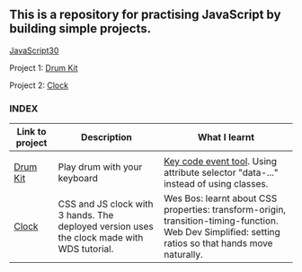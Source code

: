 ## This is a repository for practising JavaScript by building simple projects.

[JavaScript30](https://javascript30.com)

Project 1: [Drum Kit](https://ek8-drum-kit.netlify.app)

Project 2: [Clock](https://e-k8-clock.netlify.app)

### INDEX

| Link to project                              | Description                                                                                | What I learnt                                                                                                                                        |
| -------------------------------------------- | ------------------------------------------------------------------------------------------ | ---------------------------------------------------------------------------------------------------------------------------------------------------- |
|                                              |
| [Drum Kit](https://ek8-drum-kit.netlify.app) | Play drum with your keyboard                                                               | [Key code event tool](https://keycode.info/). Using attribute selector "data-..." instead of using classes.                                          |
| [Clock](https://e-k8-clock.netlify.app)      | CSS and JS clock with 3 hands. The deployed version uses the clock made with WDS tutorial. | Wes Bos: learnt about CSS properties: transform-origin, transition-timing-function. Web Dev Simplified: setting ratios so that hands move naturally. |
